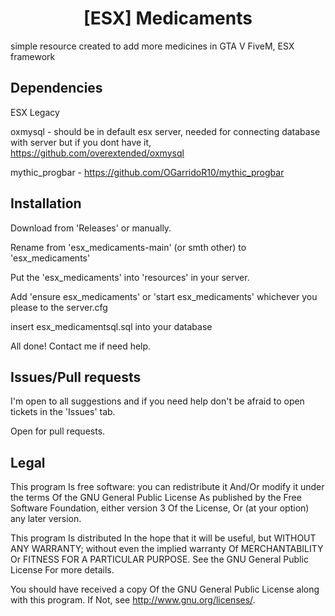 <h1 align='center'>[ESX] Medicaments</a></h1><p align='center'>

simple resource created to add more medicines in GTA V FiveM, ESX framework

## Dependencies
ESX Legacy

oxmysql - should be in default esx server, needed for connecting database with server but if you dont have it, https://github.com/overextended/oxmysql

mythic_progbar - https://github.com/OGarridoR10/mythic_progbar

## Installation
Download from 'Releases' or manually.

Rename from 'esx_medicaments-main' (or smth other) to 'esx_medicaments' 

Put the 'esx_medicaments' into 'resources' in your server.

Add 'ensure esx_medicaments' or 'start esx_medicaments' whichever you please to the server.cfg

insert esx_medicamentsql.sql into your database

All done! Contact me if need help.

## Issues/Pull requests
I'm open to all suggestions and if you need help don't be afraid to open tickets in the 'Issues' tab.

Open for pull requests.

## Legal

This program Is free software: you can redistribute it And/Or modify it under the terms Of the GNU General Public License As published by the Free Software Foundation, either version 3 Of the License, Or (at your option) any later version.

This program Is distributed In the hope that it will be useful, but WITHOUT ANY WARRANTY; without even the implied warranty Of MERCHANTABILITY Or FITNESS FOR A PARTICULAR PURPOSE. See the GNU General Public License For more details.

You should have received a copy Of the GNU General Public License along with this program. If Not, see <http://www.gnu.org/licenses/>.
